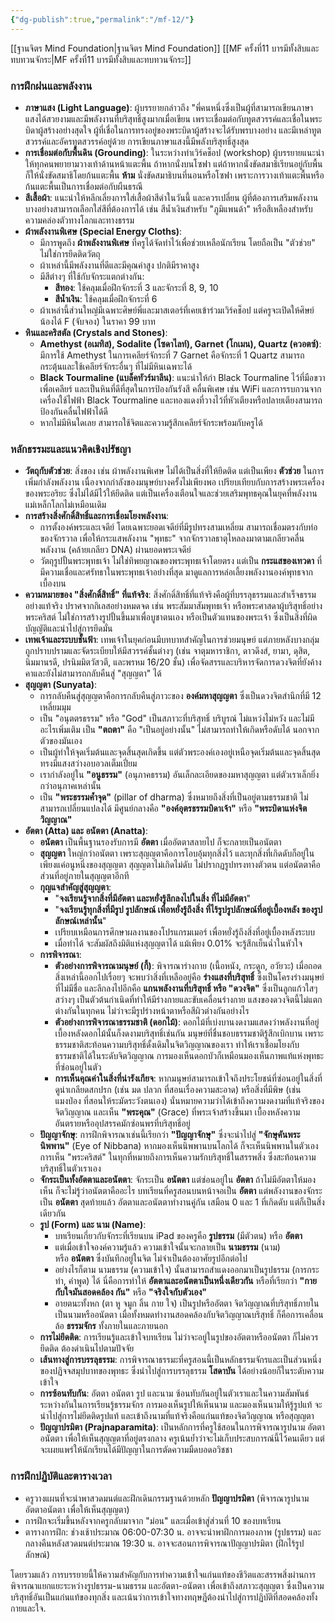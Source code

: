 ```yaml
---
{"dg-publish":true,"permalink":"/mf-12/"}
---
```


[[ฐานจิตร Mind Foundation\|ฐานจิตร Mind Foundation]]
[[MF ครั้งที่11 บารมีทั้งสิบและทบทวนจักระ\|MF ครั้งที่11 บารมีทั้งสิบและทบทวนจักระ]]

### **การฝึกฝนและพลังงาน**

- **ภาษาแสง (Light Language)**: ผู้บรรยายกล่าวถึง "พี่คนหนึ่งซึ่งเป็นผู้ที่สามารถเขียนภาษาแสงได้สวยงามและมีพลังงานที่บริสุทธิ์สูงมากเมื่อเขียน เพราะเชื่อมต่อกับทูตสวรรค์และเชื่อในพระบิดาผู้สร้างอย่างสุดใจ ผู้ที่เชื่อในการทรงอยู่ของพระบิดาผู้สร้างจะได้รับพรบางอย่าง และมีเหล่าทูตสวรรค์และอัครทูตสวรรค์อยู่ด้วย การเขียนภาษาแสงนี้มีพลังบริสุทธิ์สูงสุด
- **การเชื่อมต่อกับพื้นดิน (Grounding)**: ในระหว่างทำเวิร์คช็อป (workshop) ผู้บรรยายแนะนำให้ทุกคนพยายามวางเท้าด้านหน้าแตะพื้น ถ้าหากนั่งบนโซฟา แต่ถ้าหากนั่งขัดสมาธิเรียนอยู่กับพื้น ก็ให้นั่งขัดสมาธิโดยก้นแตะพื้น **ห้าม** นั่งขัดสมาธิบนที่นอนหรือโซฟา เพราะการวางเท้าแตะพื้นหรือก้นแตะพื้นเป็นการเชื่อมต่อกับผืนธรณี
- **สีเสื้อผ้า**: แนะนำให้หลีกเลี่ยงการใส่เสื้อผ้าสีดำในวันนี้ และควรเปลี่ยน ผู้ที่ต้องการเสริมพลังงานบางอย่างสามารถเลือกใส่สีที่ต้องการได้ เช่น สีน้ำเงินสำหรับ "ภูมิแพนด้า" หรือสีเหลืองสำหรับความคล่องตัวทางโลกและทางธรรม
- **ผ้าพลังงานพิเศษ (Special Energy Cloths)**:
    - มีการพูดถึง **ผ้าพลังงานพิเศษ** ที่ครูได้จัดทำไว้เพื่อช่วยเหลือนักเรียน โดยถือเป็น "ตัวช่วย" ไม่ใช่การยึดติดวัตถุ
    - ผ้าเหล่านี้มีพลังงานที่ดีและมีคุณค่าสูง ปกติมีราคาสูง
    - มีสีต่างๆ ที่ใช้กับจักระแตกต่างกัน:
        - **สีทอง**: ใช้คลุมเมื่อฝึกจักระที่ 3 และจักระที่ 8, 9, 10
        - **สีน้ำเงิน**: ใช้คลุมเมื่อฝึกจักระที่ 6
    - ผ้าเหล่านี้ส่วนใหญ่มีเฉพาะศิษย์พี่และมาสเตอร์ที่เคยเข้าร่วมเวิร์คช็อป แต่ครูจะเปิดให้ศิษย์น้องได้ F (จับจอง) ในราคา 99 บาท
- **หินและคริสตัล (Crystals and Stones)**:
    - **Amethyst (อเมทิส), Sodalite (โซดาไลท์), Garnet (โกเมน), Quartz (ควอตซ์)**: มีการใช้ Amethyst ในการเคลียร์จักระที่ 7 Garnet คือจักระที่ 1 Quartz สามารถกระตุ้นและใช้เคลียร์จักระอื่นๆ ที่ไม่มีหินเฉพาะได้
    - **Black Tourmaline (แบล็คทัวร์มาลีน)**: แนะนำให้กำ Black Tourmaline ไว้ที่มือขวาเพื่อเคลียร์ และเป็นหินที่ดีที่สุดในการป้องกันรังสี คลื่นพิเศษ เช่น WiFi และการรบกวนจากเครื่องใช้ไฟฟ้า Black Tourmaline และทองแดงที่วางไว้ที่หัวเตียงหรือปลายเตียงสามารถป้องกันคลื่นไฟฟ้าได้ดี
    - หากไม่มีหินใดเลย สามารถใช้จิตและความรู้สึกเคลียร์จักระพร้อมกับครูได้

### **หลักธรรมะและแนวคิดเชิงปรัชญา**

- **วัตถุกับตัวช่วย**: สิ่งของ เช่น ผ้าพลังงานพิเศษ ไม่ได้เป็นสิ่งที่ให้ยึดติด แต่เป็นเพียง **ตัวช่วย** ในการเพิ่มกำลังพลังงาน เนื่องจากกำลังของมนุษย์บางครั้งไม่เพียงพอ เปรียบเทียบกับการสร้างพระเครื่องของพระอริยะ ซึ่งไม่ได้มีไว้ให้ยึดติด แต่เป็นเครื่องเตือนใจและช่วยเสริมพุทธคุณในยุคที่พลังงานแม่เหล็กโลกไม่เหมือนเดิม
- **การสร้างสิ่งศักดิ์สิทธิ์และการเชื่อมโยงพลังงาน**:
    - การตั้งองค์พระและเจดีย์ โดยเฉพาะยอดเจดีย์ที่มีรูปทรงสามเหลี่ยม สามารถเชื่อมตรงกับท่อของจักรวาล เพื่อให้กระแสพลังงาน "พุทธะ" จากจักรวาลธาตุไหลลงมาตามเกลียวคลื่นพลังงาน (คล้ายเกลียว DNA) ผ่านยอดพระเจดีย์
    - วัตถุรูปปั้นพระพุทธเจ้า ไม่ใช่ทิพยญาณของพระพุทธเจ้าโดยตรง แต่เป็น **กระแสของเทวดา** ที่มีความเชื่อและศรัทธาในพระพุทธเจ้าอย่างที่สุด มาดูแลการหล่อเลี้ยงพลังงานองค์พุทธจากเบื้องบน
- **ความหมายของ "สิ่งศักดิ์สิทธิ์" ที่แท้จริง**: สิ่งศักดิ์สิทธิ์ที่แท้จริงคือผู้ที่บรรลุธรรมและสำเร็จธรรมอย่างแท้จริง ปราศจากกิเลสอย่างหมดจด เช่น พระสัมมาสัมพุทธเจ้า หรือพระศาสดาผู้บริสุทธิ์อย่างพระคริสต์ ไม่ใช่การสร้างรูปปั้นขึ้นมาเพื่อบูชาตนเอง หรือเป็นตัวแทนของพระเจ้า ซึ่งเป็นสิ่งที่ผิดบัญญัติและนำไปสู่การยึดมั่น
- **เทพเจ้าและระบบชั้นฟ้า**: เทพเจ้าในยุคก่อนมีบทบาทสำคัญในการช่วยมนุษย์ แต่ภายหลังบางกลุ่มถูกปราบปรามและจัดระเบียบให้มีสวรรค์ชั้นต่างๆ (เช่น จาตุมหาราชิกา, ดาวดึงส์, ยามา, ดุสิต, นิมมานรดี, ปรนิมมิตวัสวตี, และพรหม 16/20 ชั้น) เพื่อจัดสรรและบริหารจัดการดวงจิตที่ยังค้างคาและยังไม่สามารถกลับคืนสู่ "สุญญตา" ได้
- **สุญญตา (Sunyata)**:
    - การกลับคืนสู่สุญญตาคือการกลับคืนสู่ภาวะของ **องค์มหาสุญญตา** ซึ่งเป็นดวงจิตสำนึกที่มี 12 เหลี่ยมมุม
    - เป็น "อนุตตรธรรม" หรือ "God" เป็นสภาวะที่บริสุทธิ์ บริบูรณ์ ไม่แหว่งไม่หวัง และไม่มีอะไรเพิ่มเติม เป็น **"ตถตา"** คือ "เป็นอยู่อย่างนั้น" ไม่สามารถทำให้เกิดหรือดับได้ นอกจากตัวของมันเอง
    - เป็นผู้ทำให้จุดเริ่มต้นและจุดสิ้นสุดเกิดขึ้น แต่ตัวพระองค์เองอยู่เหนือจุดเริ่มต้นและจุดสิ้นสุด ทรงมีแสงสว่างอบอวลเต็มเปี่ยม
    - เรากำลังอยู่ใน **"อนูธรรม"** (อนุภาคธรรม) อันเล็กละเอียดของมหาสุญญตา แต่ตัวเราเล็กยิ่งกว่าอนุภาคเหล่านั้น
    - เป็น **"พระธรรมค้ำจุด"** (pillar of dharma) ซึ่งหมายถึงสิ่งที่เป็นอยู่ตามธรรมชาติ ไม่สามารถเปลี่ยนแปลงได้ มีศูนย์กลางคือ **"องค์อุตรธรรมบิดาเจ้า"** หรือ **"พระบิดาแห่งจิตวิญญาณ"**
- **อัตตา (Atta) และ อนัตตา (Anatta)**:
    - **อนัตตา** เป็นพื้นฐานรองรับการมี **อัตตา** เมื่ออัตตาสลายไป ก็จะกลายเป็นอนัตตา
    - **สุญญตา** ใหญ่กว่าอนัตตา เพราะสุญญตาคือการโอบอุ้มทุกสิ่งไว้ และทุกสิ่งที่เกิดดับก็อยู่ในเพียงแค่อนูหนึ่งของสุญญตา สุญญตาไม่เกิดไม่ดับ ไม่ปรากฏรูปทรงทางตัวตน แต่อนัตตาคือส่วนที่อยู่ภายในสุญญตาอีกที
    - **กุญแจสำคัญสู่สุญญตา**:
        - "**จงเรียนรู้จากสิ่งที่มีอัตตา และหยั่งรู้ลึกลงไปในสิ่ง ที่ไม่มีอัตตา**"
        - "**จงเรียนรู้ทุกสิ่งที่มีรูป รูปลักษณ์ เพื่อหยั่งรู้ถึงสิ่ง ที่ไร้รูปรูปลักษณ์ที่อยู่เบื้องหลัง ของรูปลักษณ์เหล่านั้น**"
        - เปรียบเหมือนการศึกษาผลงานของโปรแกรมเมอร์ เพื่อหยั่งรู้ถึงสิ่งที่อยู่เบื้องหลังระบบ
        - เมื่อทำได้ จะสัมผัสถึงมิติแห่งสุญญตาได้ แม้เพียง 0.01% จะรู้สึกเย็นฉ่ำในหัวใจ
    - **การพิจารณา**:
        - **ตัวอย่างการพิจารณามนุษย์ (กี้)**: พิจารณาร่างกาย (เนื้อหนัง, กระดูก, อวัยวะ) เมื่อถอดสิ่งเหล่านี้ออกไปเรื่อยๆ จะพบว่าสิ่งที่เหลืออยู่คือ **ร่างแสงที่บริสุทธิ์** ซึ่งเป็นโครงร่างมนุษย์ที่ไม่มีชื่อ และลึกลงไปอีกคือ **แกนพลังงานที่บริสุทธิ์ หรือ "ดวงจิต"** ซึ่งเป็นลูกแก้วใสๆ สว่างๆ เป็นตัวต้นกำเนิดที่ทำให้มีร่างกายและขับเคลื่อนร่างกาย แสงของดวงจิตนี้ไม่แตกต่างกันในทุกคน ไม่ว่าจะมีรูปร่างหน้าตาหรือสีผิวต่างกันอย่างไร
        - **ตัวอย่างการพิจารณาธรรมชาติ (ดอกไม้)**: ดอกไม้ที่เบ่งบานงดงามแสดงว่าพลังงานที่อยู่เบื้องหลังดอกไม้นั้นก็งดงามบริสุทธิ์เช่นกัน มนุษย์ที่ชื่นชอบธรรมชาติรู้สึกเบิกบาน เพราะธรรมชาติสะท้อนความบริสุทธิ์ดั้งเดิมในจิตวิญญาณของเรา ทำให้เราเชื่อมโยงกับธรรมชาติได้ในระดับจิตวิญญาณ การมองเห็นดอกบัวก็เหมือนมองเห็นภาพแท้แห่งพุทธะที่ซ่อนอยู่ในตัว
        - **การเห็นคุณค่าในสิ่งที่น่ารังเกียจ**: หากมนุษย์สามารถเข้าใจถึงประโยชน์ที่ซ่อนอยู่ในสิ่งที่ดูน่าเกลียดสกปรก (เช่น มด ปลวก ที่สอนเรื่องความสะอาด) หรือสิ่งที่มีพิษ (เช่น แมงป่อง ที่สอนให้ระมัดระวังตนเอง) นั่นหมายความว่าได้เข้าถึงความงดงามที่แท้จริงของจิตวิญญาณ และเห็น **"พระคุณ"** (Grace) ที่พระเจ้าสร้างขึ้นมา เบื้องหลังความอันตรายหรืออุปสรรคมักซ่อนพรที่บริสุทธิ์อยู่
    - **ปัญญาจักษุ**: การฝึกพิจารณาเช่นนี้เรียกว่า **"ปัญญาจักษุ"** ซึ่งจะนำไปสู่ **"จักษุคันพระนิพพาน"** (Eye of Nibbana) หากมองเห็นนิพพานบนโลกได้ ก็จะเห็นนิพพานในตัวเอง การเห็น "พระคริสต์" ในทุกที่หมายถึงการเห็นความรักบริสุทธิ์ในสรรพสิ่ง ซึ่งสะท้อนความบริสุทธิ์ในตัวเราเอง
    - **จักระเป็นทั้งอัตตาและอนัตตา**: จักระเป็น **อนัตตา** แต่ซ่อนอยู่ใน **อัตตา** ถ้าไม่มีอัตตาให้มองเห็น ก็จะไม่รู้ว่าอนัตตาคืออะไร บทเรียนที่ครูสอนบนหน้าจอเป็น **อัตตา** แต่พลังงานของจักระเป็น **อนัตตา** สุดท้ายแล้ว อัตตาและอนัตตาทำงานคู่กัน เสมือน 0 และ 1 ที่เกิดดับ แต่ก็เป็นสิ่งเดียวกัน
    - **รูป (Form) และ นาม (Name)**:
        - บทเรียนเกี่ยวกับจักระที่เรียนบน iPad ของครูคือ **รูปธรรม** (มีตัวตน) หรือ **อัตตา**
        - แต่เมื่อเข้าใจองค์ความรู้แล้ว ความเข้าใจนั้นจะกลายเป็น **นามธรรม** (นาม) หรือ **อนัตตา** ซึ่งบันทึกอยู่ในจิต ไม่จำเป็นต้องอาศัยรูปอีกต่อไป
        - อย่างไรก็ตาม นามธรรม (ความเข้าใจ) นั้นสามารถสำแดงออกมาเป็นรูปธรรม (การกระทำ, คำพูด) ได้ นี่คือการทำให้ **อัตตาและอนัตตาเป็นหนึ่งเดียวกัน** หรือที่เรียกว่า **"กายกับใจมันสอดคล้อง กัน"** หรือ **"จริงใจกับตัวเอง"**
        - อายตนะทั้งหก (ตา หู จมูก ลิ้น กาย ใจ) เป็นรูปหรืออัตตา จิตวิญญาณที่บริสุทธิ์ภายในเป็นนามหรืออนัตตา เมื่อทั้งหมดทำงานสอดคล้องกับจิตวิญญาณบริสุทธิ์ ก็คือการเคลื่อนล้อ **ธรรมจักร** ทั้งภายในและภายนอก
    - **การไม่ยึดติด**: การเรียนรู้และเข้าใจบทเรียน ไม่ว่าจะอยู่ในรูปของอัตตาหรืออนัตตา ก็ไม่ควรยึดติด ต้องดำเนินไปตามปัจจัย
    - **เส้นทางสู่การบรรลุธรรม**: การพิจารณาธรรมะที่ครูสอนนี้เป็นหลักธรรมจักรและเป็นส่วนหนึ่งของปฏิจจสมุปบาทของพุทธะ ซึ่งนำไปสู่การบรรลุธรรม **โสดาบัน** ได้อย่างน้อยก็ในระดับความเข้าใจ
    - **การซ้อนทับกัน**: อัตตา อนัตตา รูป และนาม ซ้อนทับกันอยู่ในตัวเราและในความสัมพันธ์ระหว่างกันในการเรียนรู้ธรรมจักร การมองเห็นรูปให้เห็นนาม และมองเห็นนามให้รู้รูปแท้ จะนำไปสู่การไม่ยึดติดรูปแท้ และเข้าถึงนามที่แท้จริงคือแก่นแท้ของจิตวิญญาณ หรือสุญญตา
    - **ปัญญาปรมิตา (Prajnaparamita)**: เป็นหลักการที่ครูใช้สอนในการพิจารณารูปนาม อัตตาอนัตตา เพื่อให้เห็นสุญญตาที่อยู่ตรงกลาง ครูเน้นย้ำว่าจะไม่เก็บประสบการณ์นี้ไว้คนเดียว แต่จะเผยแพร่ให้นักเรียนได้มีปัญญาในการตัดความมืดบอดอวิชชา

### **การฝึกปฏิบัติและตารางเวลา**

- ครูวางแผนที่จะนำพาสวดมนต์และฝึกเดินกรรมฐานด้วยหลัก **ปัญญาปรมิตา** (พิจารณารูปนาม อัตตาอนัตตา เพื่อให้เห็นสุญญตา)
- การฝึกจะเริ่มขึ้นหลังจากครูกลับมาจาก "ม่อน" และเมื่อเข้าสู่ส่วนที่ 10 ของบทเรียน
- ตารางการฝึก: ช่วงเช้าประมาณ 06:00-07:30 น. อาจจะนำพาฝึกการมองภาพ (รูปธรรม) และกลางคืนหลังสวดมนต์ประมาณ 19:30 น. อาจจะสอนการพิจารณาปัญญาปรมิตา (ฝึกไร้รูปลักษณ์)

โดยรวมแล้ว การบรรยายนี้ให้ความสำคัญกับการทำความเข้าใจแก่นแท้ของชีวิตและสรรพสิ่งผ่านการพิจารณาแยกแยะระหว่างรูปธรรม-นามธรรม และอัตตา-อนัตตา เพื่อเข้าถึงสภาวะสุญญตา ซึ่งเป็นความบริสุทธิ์อันเป็นแก่นแท้ของทุกสิ่ง และเน้นว่าการเข้าใจทางทฤษฎีต้องนำไปสู่การปฏิบัติที่สอดคล้องทั้งกายและใจ.